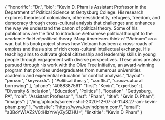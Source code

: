 {
  "honorific": "Dr.",
  "bio": "Kevin D. Pham is Assistant Professor in the Department of Political Science at Gettysburg College. His research explores theories of colonialism, otherness/identity, refugees, freedom, and democracy through cross-cultural analysis that challenges and enhances the way we understand the canon of political theory. Some of his publications are the first to introduce Vietnamese political thought to the academic field of political theory. Many Americans think of \"Vietnam\" as a war, but his book project shows how Vietnam has been a cross-roads of empires and thus a site of rich cross-cultural intellectual exchange. His teaching aims to cultivate global citizenship and leadership skills in young people through engagement with diverse perspectives. These aims are also pursued through his work with the Olive Tree Initiative, an award-winning program that provides undergraduates from numerous universities academic and experiential education for conflict analysis.",
  "layout": "person",
  "keywords": [
    "Political theory",
    "conflict",
    "cross-cultural borrowing"
  ],
  "phone": "4088387561",
  "first": "Kevin",
  "expertise": [
    "Diversity & Inclusion",
    "Education",
    "Politics"
  ],
  "location": "Gettysburg, PA",
  "role": "Assistant Professor ",
  "last": "Pham",
  "title": "Kevin D. Pham",
  "images": [
    "/img/uploads/screen-shot-2020-12-07-at-11.48.27-am-kevin-pham.png"
  ],
  "website": "https://www.kevindpham.com/",
  "email": "a3BoYW1AZ2V0dHlzYnVyZy5lZHU=",
  "linktitle": "Kevin D. Pham"
}